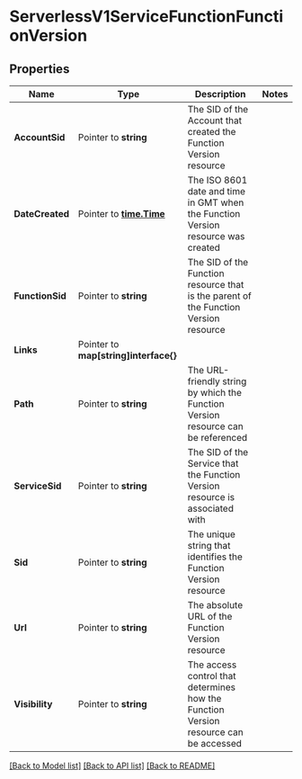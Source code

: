 # ServerlessV1ServiceFunctionFunctionVersion

## Properties

Name | Type | Description | Notes
------------ | ------------- | ------------- | -------------
**AccountSid** | Pointer to **string** | The SID of the Account that created the Function Version resource |
**DateCreated** | Pointer to [**time.Time**](time.Time.md) | The ISO 8601 date and time in GMT when the Function Version resource was created |
**FunctionSid** | Pointer to **string** | The SID of the Function resource that is the parent of the Function Version resource |
**Links** | Pointer to **map[string]interface{}** |  |
**Path** | Pointer to **string** | The URL-friendly string by which the Function Version resource can be referenced |
**ServiceSid** | Pointer to **string** | The SID of the Service that the Function Version resource is associated with |
**Sid** | Pointer to **string** | The unique string that identifies the Function Version resource |
**Url** | Pointer to **string** | The absolute URL of the Function Version resource |
**Visibility** | Pointer to **string** | The access control that determines how the Function Version resource can be accessed |

[[Back to Model list]](../README.md#documentation-for-models) [[Back to API list]](../README.md#documentation-for-api-endpoints) [[Back to README]](../README.md)


